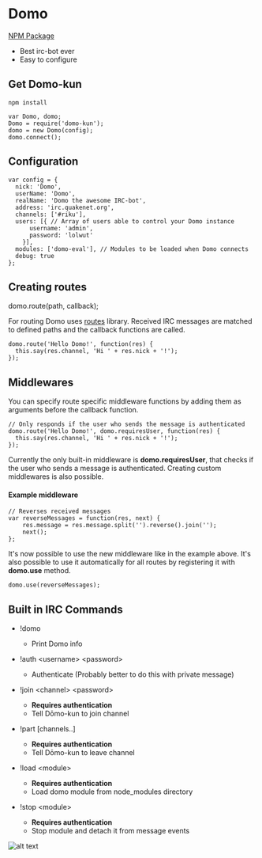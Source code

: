 # Domo
[NPM Package](https://npmjs.org/package/domo-kun)

* Best irc-bot ever
* Easy to configure

## Get Domo-kun

```
npm install
```
```
var Domo, domo;
Domo = require('domo-kun');
domo = new Domo(config);
domo.connect();
```

## Configuration
````
var config = {
  nick: 'Domo',
  userName: 'Domo',
  realName: 'Domo the awesome IRC-bot',
  address: 'irc.quakenet.org',
  channels: ['#riku'],
  users: [{ // Array of users able to control your Domo instance
      username: 'admin',
      password: 'lolwut'
    }],
  modules: ['domo-eval'], // Modules to be loaded when Domo connects
  debug: true
};

````
## Creating routes

domo.route(path, callback);

For routing Domo uses [routes](https://github.com/aaronblohowiak/routes.js) library. Received IRC messages are matched to defined paths and the callback functions are called.

````
domo.route('Hello Domo!', function(res) {
  this.say(res.channel, 'Hi ' + res.nick + '!');
});
````
## Middlewares

You can specify route specific middleware functions by adding them as arguments before the callback function.

````
// Only responds if the user who sends the message is authenticated
domo.route('Hello Domo!', domo.requiresUser, function(res) {
  this.say(res.channel, 'Hi ' + res.nick + '!');
});
````

Currently the only built-in middleware is __domo.requiresUser__, that checks if the user who sends a message is authenticated.
Creating custom middlewares is also possible.
#### Example middleware
````
// Reverses received messages
var reverseMessages = function(res, next) {
    res.message = res.message.split('').reverse().join('');
    next();
};
````
It's now possible to use the new middleware like in the example above. It's also possible to use it automatically for all routes by registering it with __domo.use__ method.
````
domo.use(reverseMessages);
````

## Built in IRC Commands
* !domo
  * Print Domo info


* !auth &lt;username&gt; &lt;password&gt;
  * Authenticate (Probably better to do this with private message)


* !join &lt;channel&gt; &lt;password&gt;
  * __Requires authentication__
  * Tell Dōmo-kun to join channel


* !part [channels..]
  * __Requires authentication__
  * Tell Dōmo-kun to leave channel


* !load &lt;module&gt;
  * __Requires authentication__
  * Load domo module from node_modules directory


* !stop &lt;module&gt;
  * __Requires authentication__
  * Stop module and detach it from message events

![alt text](http://1.bp.blogspot.com/-VJRt-hZit4I/TbjjDINykBI/AAAAAAAABts/E3L3GFL5_hs/s800/09299bd81d5c92fc1e5461d8e04b2e64.gif "Domo")
